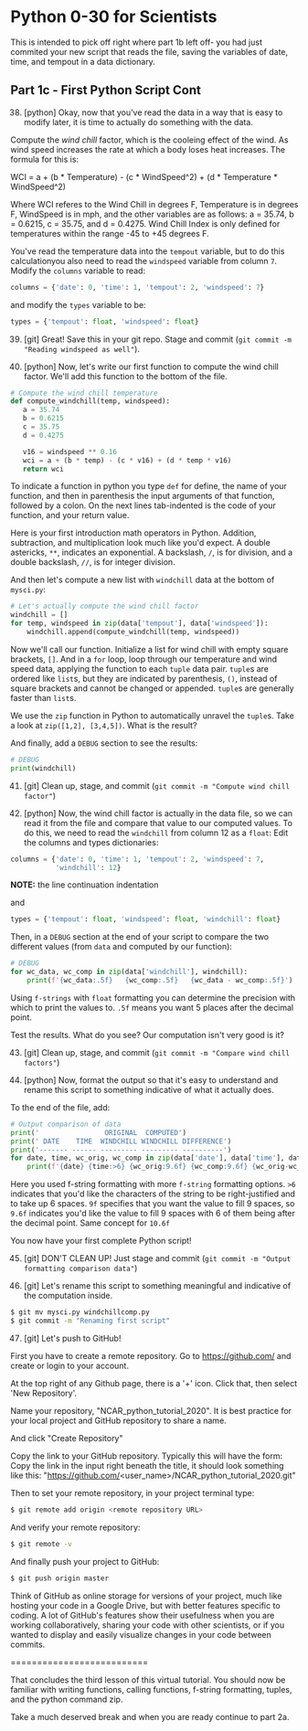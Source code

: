 Python 0-30 for Scientists
==========================

This is intended to pick off right where part 1b left off- you had just commited your new script that reads the file, saving the variables of date, time, and tempout in a data dictionary.

Part 1c - First Python Script Cont
--------------------------------------

38. [python] Okay, now that you've read the data in a way that
   is easy to modify later, it is time to actually do something with
   the data.
   
   Compute the *wind chill* factor, which is the cooleing effect of the wind. As wind speed increases the rate at which a body loses heat increases. The formula for this is:
   
   WCI = a + (b * Temperature) - (c * WindSpeed^2) + (d * Temperature * WindSpeed^2)

   Where WCI referes to the Wind Chill in degrees F, Temperature is in degrees F, WindSpeed is in mph, and the other variables are as follows: a = 35.74, b = 0.6215, c = 35.75, and d = 0.4275. Wind Chill Index is only defined for temperatures within the range -45 to +45 degrees F. 
   
   You've read the temperature data into the `tempout` variable, 
   but to do this calculationyou also need
   to read the `windspeed` variable from column `7`.  
   Modify the `columns` variable to read:
   
   ```python
   columns = {'date': 0, 'time': 1, 'tempout': 2, 'windspeed': 7}
   ```
   
   and modify the `types` variable to be:
   
   ```python
   types = {'tempout': float, 'windspeed': float}
   ```

39. [git] Great!  Save this in your git repo.  Stage and
   commit (`git commit -m "Reading windspeed as well"`).

40. [python] Now, let's write our first function to compute
   the wind chill factor.  We'll add this function to the
   bottom of the file.
   
   ```python
   # Compute the wind chill temperature
   def compute_windchill(temp, windspeed):
      a = 35.74
      b = 0.6215
      c = 35.75
      d = 0.4275

      v16 = windspeed ** 0.16
      wci = a + (b * temp) - (c * v16) + (d * temp * v16)
      return wci
   ```
   
   To indicate a function in python you type `def` for define, the name of your function, and then in parenthesis the input arguments of that function, followed by a colon. On the next lines tab-indented is the code of your function, and your return value.

   Here is your first introduction math operators in Python. Addition, subtraction, and multiplication look much like you'd expect. A double astericks, `**`, indicates an exponential. A backslash, `/`, is for division, and a double backslash, `//`, is for integer division.
   
   And then let's compute a new list with `windchill` data at
   the bottom of `mysci.py`:
   
   ```python
   # Let's actually compute the wind chill factor
   windchill = []
   for temp, windspeed in zip(data['tempout'], data['windspeed']):
       windchill.append(compute_windchill(temp, windspeed))
   ```
   
   Now we'll call our function. Initialize a list for wind chill with empty square brackets, `[]`. And in a `for` loop, loop through our temperature and wind speed data, applying the function to each `tuple` data pair. `tuple`s are ordered like `list`s, but they are indicated by parenthesis, `()`, instead of square brackets and cannot be changed or appended. `tuple`s are generally faster than `list`s.
   
   We use the `zip` function in Python to automatically unravel the `tuple`s. Take a look at `zip([1,2], [3,4,5])`.  What is the result?

   And finally, add a `DEBUG` section to see the
   results:
   
   ```python
   # DEBUG
   print(windchill)
   ```

41. [git] Clean up, stage, and commit (`git commit -m "Compute wind chill factor"`)

42. [python] Now, the wind chill factor is actually in the data file,
   so we can read it from the file and compare that value to our computed
   values.  To do this, we need to read the `windchill` from column 12 as a `float`:
   Edit the columns and types dictionaries:

   ```python
   columns = {'date': 0, 'time': 1, 'tempout': 2, 'windspeed': 7,
              'windchill': 12}
   ```
   
   **NOTE:** the line continuation indentation
   
   and
   
   ```python
   types = {'tempout': float, 'windspeed': float, 'windchill': float}
   ```
   
   Then, in a `DEBUG` section at the end of your script to compare the two
   different values (from `data` and computed by our function):
   
   ```python
   # DEBUG
   for wc_data, wc_comp in zip(data['windchill'], windchill):
       print(f'{wc_data:.5f}   {wc_comp:.5f}   {wc_data - wc_comp:.5f}')
   ```
   
   Using `f-strings` with `float` formatting you can determine the precision with which to print the values to. `.5f` means you want 5 places after the decimal point. 
   
   Test the results.  What do you see?  Our computation isn't very good
   is it?

43. [git] Clean up, stage, and commit (`git commit -m "Compare wind chill factors"`)

44. [python] Now, format the output so that it's easy to understand and
   rename this script to something indicative of what it actually does.
   
   To the end of the file, add:
   
   ```python
   # Output comparison of data
   print('                ORIGINAL  COMPUTED')
   print(' DATE    TIME  WINDCHILL WINDCHILL DIFFERENCE')
   print('------- ------ --------- --------- ----------')
   for date, time, wc_orig, wc_comp in zip(data['date'], data['time'], data['windchill'], windchill):
       print(f'{date} {time:>6} {wc_orig:9.6f} {wc_comp:9.6f} {wc_orig-wc_comp:10.6f}')
   ```
   
   Here you used f-string formatting with more `f-string` formatting options. `>6` indicates that you'd like the characters of the string to be right-justified and to take up 6 spaces. `9f` specifies that you want the value to fill 9 spaces, so `9.6f` indicates you'd like the value to fill 9 spaces with 6 of them being after the decimal point. Same concept for `10.6f`
   
   You now have your first complete Python script! 

45. [git] DON'T CLEAN UP!  Just stage and commit
   (`git commit -m "Output formatting comparison data"`)

46. [git] Let's rename this script to something meaningful and indicative of the computation inside.

   ```bash
   $ git mv mysci.py windchillcomp.py
   $ git commit -m "Renaming first script"
   ```

47. [git] Let's push to GitHub!
   
   First you have to create a remote repository.
   Go to https://github.com/ and create or login to your account.

   At the top right of any Github page, there is a '+' icon. Click that, then select 'New Repository'.

   Name your repository, "NCAR_python_tutorial_2020". It is best practice for your local project and GitHub repository to share a name.

   And click "Create Repository" 

   Copy the link to your GitHub repository. Typically this will have the form: Copy the link in the input right beneath the title, it should look something like this: "https://github.com/<user_name>/NCAR_python_tutorial_2020.git"

   Then to set your remote repository, in your project terminal type:

   ```bash
   $ git remote add origin <remote repository URL>
   ```

   And verify your remote repository:

   ```bash
   $ git remote -v
   ```
   
   And finally push your project to GitHub:

   ```bash
   $ git push origin master
   ```

   Think of GitHub as online storage for versions of your project, much like hosting your code in a Google Drive, but with better features specific to coding. A lot of GitHub's features show their usefulness when you are working collaboratively, sharing your code with other scientists, or if you wanted to display and easily visualize changes in your code between commits. 
   
==========================

That concludes the third lesson of this virtual tutorial. 
You should now be familiar with writing functions, calling functions, 
f-string formatting, tuples, and the python command zip.

Take a much deserved break and when you are ready continue to part 2a.